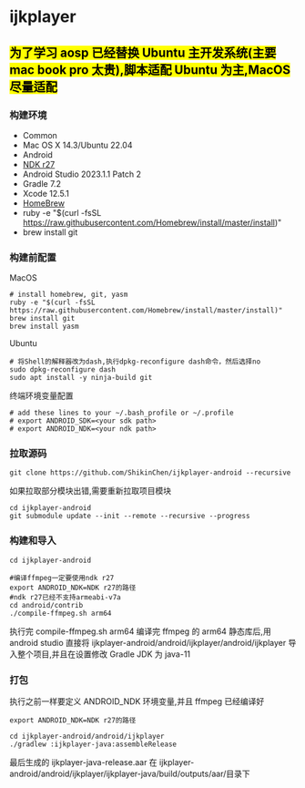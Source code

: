 # ijkplayer

## <mark>为了学习 aosp 已经替换 Ubuntu 主开发系统(主要 mac book pro 太贵),脚本适配 Ubuntu 为主,MacOS 尽量适配</mark>

### 构建环境

- Common
- Mac OS X 14.3/Ubuntu 22.04
- Android
- [NDK r27](https://github.com/android/ndk/wiki/Unsupported-Downloads)
- Android Studio 2023.1.1 Patch 2
- Gradle 7.2
- Xcode 12.5.1
- [HomeBrew](http://brew.sh)
- ruby -e "$(curl -fsSL https://raw.githubusercontent.com/Homebrew/install/master/install)"
- brew install git

### 构建前配置

MacOS

```shell
# install homebrew, git, yasm
ruby -e "$(curl -fsSL https://raw.githubusercontent.com/Homebrew/install/master/install)"
brew install git
brew install yasm
```

Ubuntu

```shell
# 将Shell的解释器改为dash,执行dpkg-reconfigure dash命令，然后选择no
sudo dpkg-reconfigure dash
sudo apt install -y ninja-build git
```

终端环境变量配置

```shell
# add these lines to your ~/.bash_profile or ~/.profile
# export ANDROID_SDK=<your sdk path>
# export ANDROID_NDK=<your ndk path>

```

### 拉取源码

```shell
git clone https://github.com/ShikinChen/ijkplayer-android --recursive
```

如果拉取部分模块出错,需要重新拉取项目模块

```shell
cd ijkplayer-android
git submodule update --init --remote --recursive --progress
```

### 构建和导入

```shell
cd ijkplayer-android

#编译ffmpeg一定要使用ndk r27
export ANDROID_NDK=NDK r27的路径
#ndk r27已经不支持armeabi-v7a
cd android/contrib
./compile-ffmpeg.sh arm64

```

执行完 compile-ffmpeg.sh arm64 编译完 ffmpeg 的 arm64 静态库后,用android studio 直接将 ijkplayer-android/android/ijkplayer/android/ijkplayer 导入整个项目,并且在设置修改 Gradle JDK 为 java-11

### 打包

执行之前一样要定义 ANDROID_NDK 环境变量,并且 ffmpeg 已经编译好

```shell
export ANDROID_NDK=NDK r27的路径
```

```shell
cd ijkplayer-android/android/ijkplayer
./gradlew :ijkplayer-java:assembleRelease
```

最后生成的 ijkplayer-java-release.aar 在 ijkplayer-android/android/ijkplayer/ijkplayer-java/build/outputs/aar/目录下
